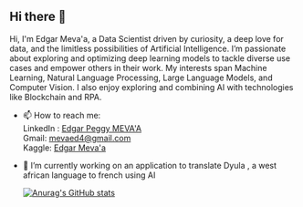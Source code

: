 ## Hi there 👋
Hi, I'm Edgar Meva'a, a Data Scientist driven by curiosity, a deep love for data, and the limitless possibilities of Artificial Intelligence. I’m passionate about exploring and optimizing deep learning models to tackle diverse use cases and empower others in their work. My interests span Machine Learning, Natural Language Processing, Large Language Models, and Computer Vision. I also enjoy exploring and combining AI with technologies like Blockchain and RPA.

- 📫 How to reach me: <br/>
    LinkedIn : [Edgar Peggy MEVA'A](https://www.linkedin.com/in/edgar-peggy-meva-a-16a93a267)<br/>
    Gmail: mevaed4@gmail.com <br/>
    Kaggle: [Edgar Meva'a](https://www.kaggle.com/edgarmeva)<br/>
  
- 🔭 I’m currently working on an application to translate Dyula , a west african language to french using AI
  <!-- Github stats taken from anuraghazra/github-readme-stats -->
  [![Anurag's GitHub stats](https://github-readme-stats.vercel.app/api?username=edgar454)](https://github.com/anuraghazra/github-readme-stats)
  <!--
- 🌱 I’m currently learning machine translation and model deployment techniques to reduce inference time
- 💬 Ask me about ...
)



**Edgar454/Edgar454** is a ✨ _special_ ✨ repository because its `README.md` (this file) appears on your GitHub profile.

Here are some ideas to get you started:

- 🔭 I’m currently working on ...
- 🌱 I’m currently learning ...
- 👯 I’m looking to collaborate on ...
- 🤔 I’m looking for help with ...
- 💬 Ask me about ...
- 📫 How to reach me: ...
- 😄 Pronouns: ...
- ⚡ Fun fact: ...
-->
